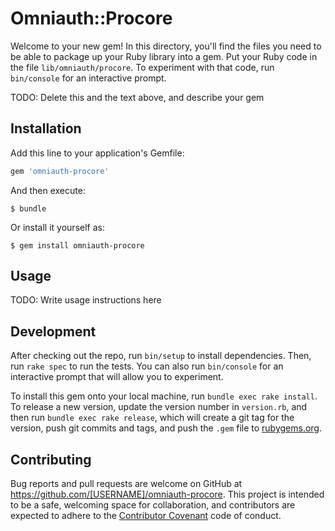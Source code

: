 # Omniauth::Procore

Welcome to your new gem! In this directory, you'll find the files you need to be able to package up your Ruby library into a gem. Put your Ruby code in the file `lib/omniauth/procore`. To experiment with that code, run `bin/console` for an interactive prompt.

TODO: Delete this and the text above, and describe your gem

## Installation

Add this line to your application's Gemfile:

```ruby
gem 'omniauth-procore'
```

And then execute:

    $ bundle

Or install it yourself as:

    $ gem install omniauth-procore

## Usage

TODO: Write usage instructions here

## Development

After checking out the repo, run `bin/setup` to install dependencies. Then, run `rake spec` to run the tests. You can also run `bin/console` for an interactive prompt that will allow you to experiment.

To install this gem onto your local machine, run `bundle exec rake install`. To release a new version, update the version number in `version.rb`, and then run `bundle exec rake release`, which will create a git tag for the version, push git commits and tags, and push the `.gem` file to [rubygems.org](https://rubygems.org).

## Contributing

Bug reports and pull requests are welcome on GitHub at https://github.com/[USERNAME]/omniauth-procore. This project is intended to be a safe, welcoming space for collaboration, and contributors are expected to adhere to the [Contributor Covenant](http://contributor-covenant.org) code of conduct.

